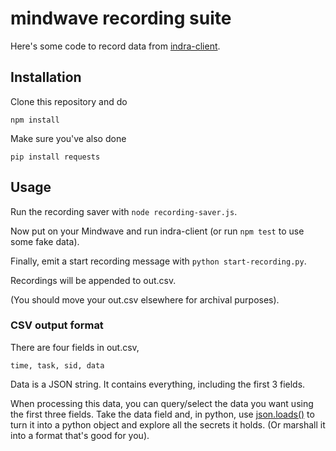 # mindwave recording suite

Here's some code to record data from [indra-client](github.com/indra-net/indra-client).

## Installation

Clone this repository and do

`npm install`

Make sure you've also done

`pip install requests`

## Usage

Run the recording saver with `node recording-saver.js`.

Now put on your Mindwave and run indra-client (or run `npm test` to use some fake data).

Finally, emit a start recording message with `python start-recording.py`. 

Recordings will be appended to out.csv.

(You should move your out.csv elsewhere for archival purposes).

### CSV output format

There are four fields in out.csv,

`time, task, sid, data`

Data is a JSON string. It contains everything, including the first 3 fields. 

When processing this data, you can query/select the data you want using the first three fields. Take the data field and, in python, use [json.loads()](https://docs.python.org/2/library/json.html) to turn it into a python object and explore all the secrets it holds. (Or marshall it into a format that's good for you).
